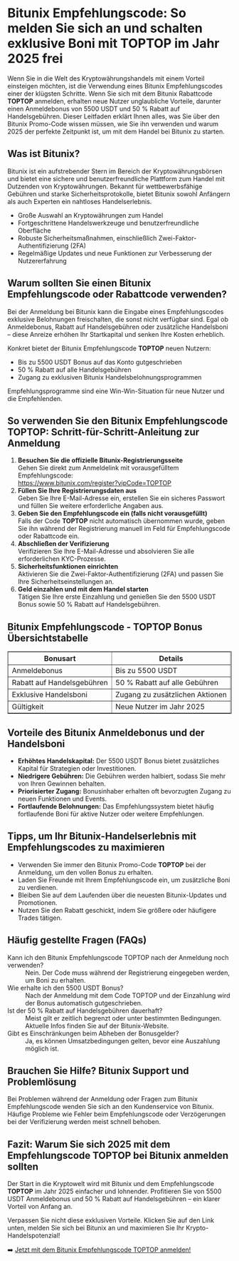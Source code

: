 <h1>Bitunix Empfehlungscode: So melden Sie sich an und schalten exklusive Boni mit TOPTOP im Jahr 2025 frei</h1>
<p>
Wenn Sie in die Welt des Kryptowährungshandels mit einem Vorteil einsteigen möchten, ist die Verwendung eines Bitunix Empfehlungscodes einer der klügsten Schritte. Wenn Sie sich mit dem Bitunix Rabattcode <strong>TOPTOP</strong> anmelden, erhalten neue Nutzer unglaubliche Vorteile, darunter einen Anmeldebonus von 5500 USDT und 50 % Rabatt auf Handelsgebühren. Dieser Leitfaden erklärt Ihnen alles, was Sie über den Bitunix Promo-Code wissen müssen, wie Sie ihn verwenden und warum 2025 der perfekte Zeitpunkt ist, um mit dem Handel bei Bitunix zu starten.
</p>
<h2>Was ist Bitunix?</h2>
<p>
Bitunix ist ein aufstrebender Stern im Bereich der Kryptowährungsbörsen und bietet eine sichere und benutzerfreundliche Plattform zum Handel mit Dutzenden von Kryptowährungen. Bekannt für wettbewerbsfähige Gebühren und starke Sicherheitsprotokolle, bietet Bitunix sowohl Anfängern als auch Experten ein nahtloses Handelserlebnis.
</p>
<ul>
<li>Große Auswahl an Kryptowährungen zum Handel</li>
<li>Fortgeschrittene Handelswerkzeuge und benutzerfreundliche Oberfläche</li>
<li>Robuste Sicherheitsmaßnahmen, einschließlich Zwei-Faktor-Authentifizierung (2FA)</li>
<li>Regelmäßige Updates und neue Funktionen zur Verbesserung der Nutzererfahrung</li>
</ul>
<h2>Warum sollten Sie einen Bitunix Empfehlungscode oder Rabattcode verwenden?</h2>
<p>
Bei der Anmeldung bei Bitunix kann die Eingabe eines Empfehlungscodes exklusive Belohnungen freischalten, die sonst nicht verfügbar sind. Egal ob Anmeldebonus, Rabatt auf Handelsgebühren oder zusätzliche Handelsboni – diese Anreize erhöhen Ihr Startkapital und senken Ihre Kosten erheblich.
</p>
<p>
Konkret bietet der Bitunix Empfehlungscode <strong>TOPTOP</strong> neuen Nutzern:
</p>
<ul>
<li>Bis zu 5500 USDT Bonus auf das Konto gutgeschrieben</li>
<li>50 % Rabatt auf alle Handelsgebühren</li>
<li>Zugang zu exklusiven Bitunix Handelsbelohnungsprogrammen</li>
</ul>
<p>
Empfehlungsprogramme sind eine Win-Win-Situation für neue Nutzer und die Empfehlenden.
</p>
<h2>So verwenden Sie den Bitunix Empfehlungscode TOPTOP: Schritt-für-Schritt-Anleitung zur Anmeldung</h2>
<ol>
<li>
<strong>Besuchen Sie die offizielle Bitunix-Registrierungsseite</strong><br />
Gehen Sie direkt zum Anmeldelink mit vorausgefülltem Empfehlungscode:<br />
<a href="https://www.bitunix.com/register?vipCode=TOPTOP" target="_blank" rel="noopener noreferrer">
https://www.bitunix.com/register?vipCode=TOPTOP
</a>
</li>
<li>
<strong>Füllen Sie Ihre Registrierungsdaten aus</strong><br />
Geben Sie Ihre E-Mail-Adresse ein, erstellen Sie ein sicheres Passwort und füllen Sie weitere erforderliche Angaben aus.
</li>
<li>
<strong>Geben Sie den Empfehlungscode ein (falls nicht vorausgefüllt)</strong><br />
Falls der Code <strong>TOPTOP</strong> nicht automatisch übernommen wurde, geben Sie ihn während der Registrierung manuell im Feld für Empfehlungscode oder Rabattcode ein.
</li>
<li>
<strong>Abschließen der Verifizierung</strong><br />
Verifizieren Sie Ihre E-Mail-Adresse und absolvieren Sie alle erforderlichen KYC-Prozesse.
</li>
<li>
<strong>Sicherheitsfunktionen einrichten</strong><br />
Aktivieren Sie die Zwei-Faktor-Authentifizierung (2FA) und passen Sie Ihre Sicherheitseinstellungen an.
</li>
<li>
<strong>Geld einzahlen und mit dem Handel starten</strong><br />
Tätigen Sie Ihre erste Einzahlung und genießen Sie den 5500 USDT Bonus sowie 50 % Rabatt auf Handelsgebühren.
</li>
</ol>
<h2>Bitunix Empfehlungscode - TOPTOP Bonus Übersichtstabelle</h2>
<table border="1" cellpadding="8" cellspacing="0">
<thead>
<tr>
<th>Bonusart</th>
<th>Details</th>
</tr>
</thead>
<tbody>
<tr>
<td>Anmeldebonus</td>
<td>Bis zu 5500 USDT</td>
</tr>
<tr>
<td>Rabatt auf Handelsgebühren</td>
<td>50 % Rabatt auf alle Gebühren</td>
</tr>
<tr>
<td>Exklusive Handelsboni</td>
<td>Zugang zu zusätzlichen Aktionen</td>
</tr>
<tr>
<td>Gültigkeit</td>
<td>Neue Nutzer im Jahr 2025</td>
</tr>
</tbody>
</table>
<h2>Vorteile des Bitunix Anmeldebonus und der Handelsboni</h2>
<ul>
<li><strong>Erhöhtes Handelskapital:</strong> Der 5500 USDT Bonus bietet zusätzliches Kapital für Strategien oder Investitionen.</li>
<li><strong>Niedrigere Gebühren:</strong> Die Gebühren werden halbiert, sodass Sie mehr von Ihren Gewinnen behalten.</li>
<li><strong>Priorisierter Zugang:</strong> Bonusinhaber erhalten oft bevorzugten Zugang zu neuen Funktionen und Events.</li>
<li><strong>Fortlaufende Belohnungen:</strong> Das Empfehlungssystem bietet häufig fortlaufende Boni für aktive Nutzer oder weitere Empfehlungen.</li>
</ul>
<h2>Tipps, um Ihr Bitunix-Handelserlebnis mit Empfehlungscodes zu maximieren</h2>
<ul>
<li>Verwenden Sie immer den Bitunix Promo-Code <strong>TOPTOP</strong> bei der Anmeldung, um den vollen Bonus zu erhalten.</li>
<li>Laden Sie Freunde mit Ihrem Empfehlungscode ein, um zusätzliche Boni zu verdienen.</li>
<li>Bleiben Sie auf dem Laufenden über die neuesten Bitunix-Updates und Promotionen.</li>
<li>Nutzen Sie den Rabatt geschickt, indem Sie größere oder häufigere Trades tätigen.</li>
</ul>
<h2>Häufig gestellte Fragen (FAQs)</h2>
<dl>
<dt>Kann ich den Bitunix Empfehlungscode TOPTOP nach der Anmeldung noch verwenden?</dt>
<dd>Nein. Der Code muss während der Registrierung eingegeben werden, um Boni zu erhalten.</dd>
<dt>Wie erhalte ich den 5500 USDT Bonus?</dt>
<dd>Nach der Anmeldung mit dem Code TOPTOP und der Einzahlung wird der Bonus automatisch gutgeschrieben.</dd>
<dt>Ist der 50 % Rabatt auf Handelsgebühren dauerhaft?</dt>
<dd>Meist gilt er zeitlich begrenzt oder unter bestimmten Bedingungen. Aktuelle Infos finden Sie auf der Bitunix-Website.</dd>
<dt>Gibt es Einschränkungen beim Abheben der Bonusgelder?</dt>
<dd>Ja, es können Umsatzbedingungen gelten, bevor eine Auszahlung möglich ist.</dd>
</dl>
<h2>Brauchen Sie Hilfe? Bitunix Support und Problemlösung</h2>
<p>
Bei Problemen während der Anmeldung oder Fragen zum Bitunix Empfehlungscode wenden Sie sich an den Kundenservice von Bitunix. Häufige Probleme wie Fehler beim Empfehlungscode oder Verzögerungen bei der Verifizierung werden meist schnell behoben.
</p>
<h2>Fazit: Warum Sie sich 2025 mit dem Empfehlungscode TOPTOP bei Bitunix anmelden sollten</h2>
<p>
Der Start in die Kryptowelt wird mit Bitunix und dem Empfehlungscode <strong>TOPTOP</strong> im Jahr 2025 einfacher und lohnender. Profitieren Sie von 5500 USDT Anmeldebonus und 50 % Rabatt auf Handelsgebühren – ein klarer Vorteil von Anfang an.
</p>
<p>
Verpassen Sie nicht diese exklusiven Vorteile. Klicken Sie auf den Link unten, melden Sie sich bei Bitunix an und maximieren Sie Ihr Krypto-Handelspotenzial!
</p>
<p>
➡️ <a href="https://www.bitunix.com/register?vipCode=TOPTOP" target="_blank" rel="noopener noreferrer">Jetzt mit dem Bitunix Empfehlungscode TOPTOP anmelden!</a>
</p>
</body>
</html>
